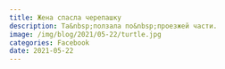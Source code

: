 ```yaml
---
title: Жена спасла черепашку
description: Та&nbsp;ползала по&nbsp;проезжей части.
image: /img/blog/2021/05-22/turtle.jpg
categories: Facebook
date: 2021-05-22
---
```

